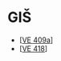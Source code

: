 # GIŠ

* [[VE 409a]]
* [[VE 418]]

[//begin]: # "Autogenerated link references for markdown compatibility"
[VE 409a]: <VE 409a> "VE 409a"
[VE 418]: <VE 418> "VE 418"
[//end]: # "Autogenerated link references"